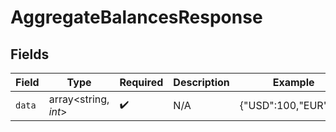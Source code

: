# AggregateBalancesResponse


## Fields

| Field                | Type                 | Required             | Description          | Example              |
| -------------------- | -------------------- | -------------------- | -------------------- | -------------------- |
| `data`               | array<string, *int*> | :heavy_check_mark:   | N/A                  | {"USD":100,"EUR":12} |